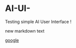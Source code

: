 # AI-UI-
Testing simple AI User Interface ! 

new markdown text

[google](https://www.google.com)


